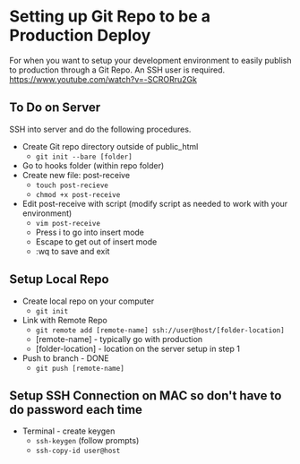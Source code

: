# Setting up Git Repo to be a Production Deploy
For when you want to setup your development environment to easily publish to production through a Git Repo. An SSH user is required.
https://www.youtube.com/watch?v=-SCRORru2Gk

## To Do on Server
SSH into server and do the following procedures.
* Create Git repo directory outside of public_html
  * `git init --bare [folder]`
* Go to hooks folder (within repo folder)
* Create new file: post-receive
  * `touch post-recieve` 
  * `chmod +x post-receive`
* Edit post-receive with script (modify script as needed to work with your environment)
  * `vim post-receive` 
  * Press i to go into insert mode
  * Escape to get out of insert mode
  * :wq to save and exit
  
## Setup Local Repo
* Create local repo on your computer
  * `git init`
* Link with Remote Repo
  * `git remote add [remote-name] ssh://user@host/[folder-location]` 
  * [remote-name] - typically go with production
  * [folder-location] - location on the server setup in step 1
* Push to branch - DONE
  * `git push [remote-name]`
    
## Setup SSH Connection on MAC so don't have to do password each time
  * Terminal - create keygen
    * `ssh-keygen` (follow prompts)
    * `ssh-copy-id user@host`
